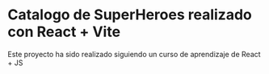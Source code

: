 # Catalogo de SuperHeroes realizado con React + Vite

Este proyecto ha sido realizado siguiendo un curso de aprendizaje de React + JS
